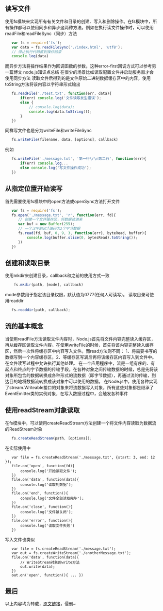 ## 读写文件
使用fs模块来实现所有有关文件和目录的创建、写入和删除操作。在fs模块中，所有操作都可以使用同步和异步这两种方法。例如在执行读文件操作时，可以使用readFile和readFileSync（同步）方法
```js
   var fs = require('fs');
   var data = fs.readFileSync('./index.html', 'utf8');
   // 停止执行代码直到操作结束
   console.log(data)
```
而异步方法将操作结果作为回调函数的参数，这种error-first回调方式可以参考另一篇博文 node.js知识点总结 
在很少的场景比如读取配置文件并启动服务器才会使用同步方法 
读取文件后得到的是文件原始二进制数据缓存区中的内容，使用toString方法将该内容以字符串形式输出
```js
   fs.readFile('./test.txt', function(err, data){
       if(err) console.log('文件读取发生错误');
       else {
           // console.log(data);
           console.log(data.toString());
       }
   })
```
同样写文件也是分为writeFile和writeFileSync
```js
   fs.writeFile(filename, data, [options], callback)
```
例如
```js
   fs.writeFile('./message.txt', '第一行\r\n第二行', function(err){
       if(err) console.log...
       else console.log('写文件操作成功');
   })
```


## 从指定位置开始读写
首先需要使用fs模块中的open方法或openSync方法打开文件
```js
   var fs = require('fs');
   fs.open('./message.txt', 'r', function(err, fd){
      // 创建一个文件缓存区，将数据读进来
      var buf = new Buffer(255);
      // 一个汉字的utf编码为3个字节数据
      fs.read(fd, buf, 0, 9, 3, function(err), byteRead, buffer){
          console.log(buffer.slice(0, bytesRead).toString());
      })
   })
```

## 创建和读取目录
使用mkdir来创建目录，callback和之前的使用方式一致
```js
    fs.mkdir(path, [mode], callback)
```
mode参数用于指定该目录权限，默认值为0777(任何人可读写)。 
读取目录可使用readdir
```js
   fs.readdir(path, callback);
```
## 流的基本概念
当使用readFile方法读取文件内容时，Node.js首先将文件内容完整读入缓存区，再从缓存区读取文件内容。在使用writeFile的时候，首先将该内容完整读入缓存区，然后一次性将缓存区中内容写入文件。而read方法则不同： 1、将需要书写的数据写到一个内容缓存区。2、等缓存区写满后再将该缓存区内容写入到文件中。在文件读写过程中允许执行其他处理。 
在一个应用程序中，流是一组有序的、有起点和终点的字节数据的传输手段。在各种对象之间传输数据的时候，总是先将该对象所包含的数据转换成各种形式的流数据（即字节数据），再通过流的传输，到达目的地将数据流转换成该对象中可以使用的数据。 
在Node.js中，使用各种实现了stream.Writeable接口的对象来将流数据写入对象，所有这些对象都是继承了EventEmitter类的实例对象，在写入数据过程中，会触发各种事件

## 使用readStream对象读取
在fs模块中，可以使用createReadStream方法创建一个将文件内容读取为数据流的ReadStream对象
```js
   fs.createReadStream(path, [options]);
```

在实际使用中
```
   var file = fs.createReadStream('./message.txt', {start: 3, end: 12 });
   file.on('open', function(fd){
       console.log('开始读取文件');
   })
   file.on('data', function(data){
       console.log('读取到数据');
   })
   file.on('end', function(){
       console.log('文件全部读取完毕');
   })
   file.on('close', function(){
       console.log('文件被关闭');
   })
   file.on('error', function(){
       console.log('读取文件失败')
   })
```

写入文件也类似
```
   var file = fs.createReadStream('./message.txt');
   var out = fs.createWriteStream('./anotherMessage.txt');
   file.on('data', function(data){
       // WriteStream对象的write方法
       out.write(data);
   })
   out.on('open', function(){ ... })
```

## 最后
以上内容均为转载，[原文链接]，侵删~

[原文链接]: https://blog.csdn.net/sysuzhyupeng/article/details/58587781
